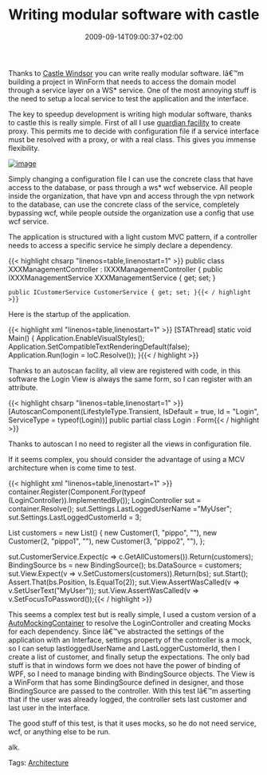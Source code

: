 ﻿---
title: "Writing modular software with castle"
description: ""
date: 2009-09-14T09:00:37+02:00
draft: false
tags: [Architecture]
categories: [Software Architecture]
---
Thanks to [Castle Windsor](http://www.google.it/url?sa=t&amp;source=web&amp;ct=res&amp;cd=1&amp;url=http%3A%2F%2Fwww.castleproject.org%2Fcontainer%2Findex.html&amp;ei=wmKqStPfLIuwsAbHhZjkBw&amp;usg=AFQjCNFGZtGw-ordWFZS86FEFPnx-S_Jtg&amp;sig2=G6cxIH_hY5aZJ93egyGxEw) you can write really modular software. Iâ€™m building a project in WinForm that needs to access the domain model through a service layer on a WS\* service. One of the most annoying stuff is the need to setup a local service to test the application and the interface.

The key to speedup development is writing high modular software, thanks to castle this is really simple. First of all I use [guardian facility](http://www.nablasoft.com/guardian/index.php/2009/06/08/unity-wcf-service-resolution-container-extension/) to create proxy. This permits me to decide with configuration file if a service interface must be resolved with a proxy, or with a real class. This gives you immense flexibility.

[![image](http://www.codewrecks.com/blog/wp-content/uploads/2009/09/image-thumb17.png "image")](http://www.codewrecks.com/blog/wp-content/uploads/2009/09/image17.png)

Simply changing a configuration file I can use the concrete class that have access to the database, or pass through a ws\* wcf webservice. All people inside the organization, that have vpn and access through the vpn network to the database, can use the concrete class of the service, completely bypassing wcf, while people outside the organization use a config that use wcf service.

The application is structured with a light custom MVC pattern, if a controller needs to access a specific service he simply declare a dependency.

{{< highlight chsarp "linenos=table,linenostart=1" >}}
public class XXXManagementController : IXXXManagementController
{
    public IXXXManagementService XXXManagementService { get; set; }

    public ICustomerService CustomerService { get; set; }{{< / highlight >}}

<!-- Code inserted with Steve Dunn's Windows Live Writer Code Formatter Plugin.  http://dunnhq.com -->

Here is the startup of the application.

{{< highlight xml "linenos=table,linenostart=1" >}}
[STAThread]
static void Main()
{
    Application.EnableVisualStyles();
    Application.SetCompatibleTextRenderingDefault(false);
    Application.Run(login = IoC.Resolve<Login>());
}{{< / highlight >}}

<!-- Code inserted with Steve Dunn's Windows Live Writer Code Formatter Plugin.  http://dunnhq.com -->

Thanks to an autoscan facility, all view are registered with code, in this software the Login View is always the same form, so I can register with an attribute.

{{< highlight chsarp "linenos=table,linenostart=1" >}}
[AutoscanComponent(LifestyleType.Transient, IsDefault = true, Id = "Login", ServiceType = typeof(Login))]
public partial class Login : Form{{< / highlight >}}

<!-- Code inserted with Steve Dunn's Windows Live Writer Code Formatter Plugin.  http://dunnhq.com -->

Thanks to autoscan I no need to register all the views in configuration file.

If it seems complex, you should consider the advantage of using a MCV architecture when is come time to test.

{{< highlight xml "linenos=table,linenostart=1" >}}
container.Register(Component.For(typeof (LoginController)).ImplementedBy<LoginController>());
LoginController sut = container.Resolve<LoginController>();
sut.Settings.LastLoggedUserName ="MyUser";
sut.Settings.LastLoggedCustomerId = 3;

List<Customer> customers = new List<Customer>()
                             {
                                 new Customer(1, "pippo", ""),
                                 new Customer(2, "pippo1", ""),
                                 new Customer(3, "pippo2", ""),
                             };

sut.CustomerService.Expect(c => c.GetAllCustomers()).Return(customers);
BindingSource bs = new BindingSource();
bs.DataSource = customers;
sut.View.Expect(v => v.SetCustomers(customers)).Return(bs);
sut.Start();
Assert.That(bs.Position, Is.EqualTo(2));
sut.View.AssertWasCalled(v => v.SetUserText("MyUser"));
sut.View.AssertWasCalled(v => v.SetFocusToPassword());{{< / highlight >}}

<!-- Code inserted with Steve Dunn's Windows Live Writer Code Formatter Plugin.  http://dunnhq.com -->

This seems a complex test but is really simple, I used a custom version of a [AutoMockingContainer](http://blog.eleutian.com/CommentView,guid,762249da-e25a-4503-8f20-c6d59b1a69bc.aspx) to resolve the LoginController and creating Mocks for each dependency. Since Iâ€™ve abstracted the settings of the application with an Interface, settings property of the controller is a mock, so I can setup lastloggedUserName and LastLoggerCustomerId, then I create a list of customer, and finally setup the expectations. The only bad stuff is that in windows form we does not have the power of binding of WPF, so I need to manage binding with BindingSource objects. The View is a WinForm that has some BindingSource defined in designer, and those BindingSource are passed to the controller. With this test Iâ€™m asserting that if the user was already logged, the controller sets last customer and last user in the interface.

The good stuff of this test, is that it uses mocks, so he do not need service, wcf, or anything else to be run.

alk.

Tags: [Architecture](http://technorati.com/tag/Architecture)
